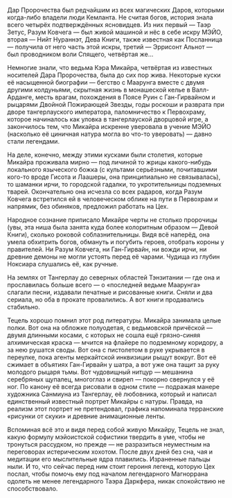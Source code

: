 Дар Пророчества был редчайшим из всех магических Даров, которыми когда-либо владели люди Кемланта. Не считая богов, история знала всего четырёх подтверждённых ясновидцев. Из них первый — Таэр Зетус, Разум Ковчега — был живой машиной и нёс в себе искру МЭЙО, вторая — Нийт Нураннэт, Дева Книги, также известная как Посланница — получила от него часть этой искры, третий — Эррисонт Альнот — был проводником воли Спящего, четвёртая же…

Немногие знали, что ведьма Кэра Микайра, четвёртая из известных носителей Дара Пророчества, была до сих пор жива. Некоторые куски её насыщенной биографии — бегство с Маарунга вместе с двумя другими колдуньями, скрытная жизнь в монашеской келье в Валл-Арданге, месть врагам, похождения в Поясе Руин с Ган-Гирвайном и рыцарями Двойной Пожирающей Звезды, годы роскоши и разврата при дворе тангерлауского императора, паломничество к Первохраму, которое начиналось как уловка в тангерлауской дворцовой игре, а закончилось тем, что Микайра искренне уверовала в учение МЭЙО (насколько её циничная натура могла во что-то уверовать) — давно стали легендами.

На деле, конечно, между этими кусками были столетия, которые Микайра проживала мирно — под личиной то жрицы какого-нибудь локального языческого божка (с культами серьёзными, почитавшими кого-то вроде Гисота и Лаашеры, она принципиально не связывалась), то шаманки ирчи, то городской гадалки, то укротительницы подземных тварей. Окончательно она исчезла со всех радаров, когда Разум Ковчега встретился ей в человеческом облике на пути в Первохрам и напрямик, без обиняков, предложил работать на Цех.

Народное сознание приписало Микайре черты не столько пророчицы (увы, эта ниша была занята куда более колоритным образом — Девой Книги), сколько роковой соблазнительницы. Видя всё наперёд, она умела обхитрить богов, обмануть и погубить героев, отобрать короны у правителей. Ни Разум Ковчега, ни Ган-Гирвайн, ни вожди ирчи, ни древние демоны не могли устоять перед её чарами. Чудища из глубин Ноксиара слушались её, как ручные.

На землях от Тангерлау до северных областей Тэнзитании — где она и прославилась больше всего — о «последней ведьме Маарунга» слагали песни, издавали печатные и рисованные книги. Сняли и два сериала, но оба в прокате провалились. А вот книги продавались стабильно.

Тецель хорошо помнил этот род литературы. Микайра занимала целые полки. Вот она на обложке полуодетая, с ведьмовской причёской — двумя длинными косами, с которых не сошла ещё грязно-синяя алхимическая краска — мчится на флайере по подземному коридору, а за нею рушатся своды. Вот она с пистолетом в руке укрывается в переулке, пока агенты меркайтской инквизиции рыщут вокруг. Вот её сжимает в объятиях Ган-Гирвайн у шатра, а вот уже она тащит за руку молодого рыцаря тьмы. Вот чудовищный нитцур — мешанина серебряных щупалец, многоглаз и свиреп — покорно свернулся у её ног. По канону её всегда рисовали в одном стиле — подражая манере художника Санмиуна из Тангерлау, её любовника, который и написал единственный известный портрет Микайры с натуры. Правда, на реализм этот портрет не претендовал, графика напоминала терранские «рисунки от скуки» и древние анимационные ленты.

Вспоминая всё это и видя перед собой живую Микайру, Тецель не знал, какую формулу мэйоистской софистики твердить в уме, чтобы не тронуться рассудком, но прежде — не разразиться неуместным на переговорах истерическим хохотом. После двух дней без сна, чая и медитации его мыслительные ядра плавились. Израненные пальцы ныли. И то, что сейчас перед ним стоит героиня легенд, которую Цех послал, чтобы помочь ему под началом легендарного Магноррана одолеть не менее легендарного Таэра Даркфера, никак спокойствию не способствовало.
